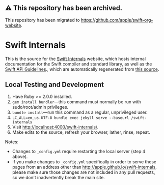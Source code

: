 ## ⚠️ This repository has been archived. 

This repository has been migrated to https://github.com/apple/swift-org-website.

# Swift Internals

This is the source for the
[Swift Internals](http://apple.github.io/swift-internals) website,
which hosts internal documentation for the Swift compiler and
standard library, as well as the
[Swift API Guidelines](https://swift.org/documentation/api-design-guidelines.html).,
which are automatically regenerated from [this source](https://github.com/apple/swift-internals/tree/gh-pages/api-design-guidelines).

## Local Testing and Development

1. Have Ruby >= 2.0.0 installed.
2. `gem install bundler`—this command must normally be run with
   sudo/root/admin privileges.
3. `bundle install`—run this command as a regular, unprivileged user.
4. `LC_ALL=en_us.UTF-8 bundle exec jekyll serve --baseurl /swift-internals`
5. Visit [http://localhost:4000/swift-internals/](http://localhost:4000/swift-internals/).
6. Make edits to the source, refresh your browser, lather, rinse, repeat.

Notes: 

* Changes to `_config.yml` require restarting the local server (step 4
  above).
* If you make changes to `_config.yml` specifically in order to serve
  these pages from an address other than
  http://apple.github.io/swift-internals, please make sure those
  changes are not included in any pull requests, so we don't
  inadvertently break the main site.
